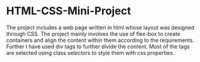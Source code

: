 # HTML-CSS-Mini-Project

The project includes a web page written in html whose layout was designed through CSS. The project mainly involves the use of flex-box to create containers and align the content within them according to the requirements. Further I have used div tags to further divide the content. Most of the tags are selected using class selectors to style them with css properties.
